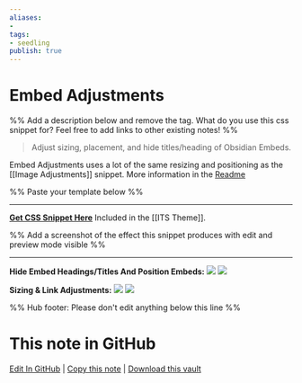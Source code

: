 ```yaml
---
aliases: 
- 
tags:
- seedling
publish: true
---
```


# Embed Adjustments

%% Add a description below and remove the tag. What do you use this css snippet for? Feel free to add links to other existing notes! %% 

> Adjust sizing, placement, and hide titles/heading of Obsidian Embeds.

Embed Adjustments uses a lot of the same resizing and positioning as the [[Image Adjustments]] snippet. More information in the [Readme](https://github.com/SlRvb/Obsidian--ITS-Theme#embed-adjustments)

%% Paste your template below %%

---
[**Get CSS Snippet Here**](https://github.com/SlRvb/Obsidian--ITS-Theme/blob/main/S%20-%20Embed%20Adjustments.css)
Included in the [[ITS Theme]].

%% Add a screenshot of the effect this snippet produces with edit and preview mode visible %%

---
**Hide Embed Headings/Titles And Position Embeds:**
[![](https://raw.githubusercontent.com/SlRvb/Obsidian--ITS-Theme/main/Images/Embed-Adjustments-Hide-Heading%26Title%2BPositioning-Dark.png)](https://raw.githubusercontent.com/SlRvb/Obsidian--ITS-Theme/main/Images/Embed-Adjustments-Hide-Heading%26Title%2BPositioning-Dark.png)
[![](https://raw.githubusercontent.com/SlRvb/Obsidian--ITS-Theme/main/Images/Embed-Adjustments-Hide-Heading%26Title%2BPositioning-Light.png)](https://raw.githubusercontent.com/SlRvb/Obsidian--ITS-Theme/main/Images/Embed-Adjustments-Hide-Heading%26Title%2BPositioning-Light.png)

**Sizing & Link Adjustments:**
[![](https://raw.githubusercontent.com/SlRvb/Obsidian--ITS-Theme/main/Images/Embed-Adjustments-Sizing%2BLink-Dark.png)](https://raw.githubusercontent.com/SlRvb/Obsidian--ITS-Theme/main/Images/Embed-Adjustments-Sizing%2BLink-Dark.png)
[![](https://raw.githubusercontent.com/SlRvb/Obsidian--ITS-Theme/main/Images/Embed-Adjustments-Sizing%2BLink-Light.png)](https://raw.githubusercontent.com/SlRvb/Obsidian--ITS-Theme/main/Images/Embed-Adjustments-Sizing%2BLink-Light.png)

%% Hub footer: Please don't edit anything below this line %%

# This note in GitHub

<span class="git-footer">[Edit In GitHub](https://github.dev/obsidian-community/obsidian-hub/blob/main/02%20-%20Community%20Expansions/02.05%20All%20Community%20Expansions/CSS%20Snippets/Embed%20Adjustments.md "git-hub-edit-note") | [Copy this note](https://raw.githubusercontent.com/obsidian-community/obsidian-hub/main/02%20-%20Community%20Expansions/02.05%20All%20Community%20Expansions/CSS%20Snippets/Embed%20Adjustments.md "git-hub-copy-note") | [Download this vault](https://github.com/obsidian-community/obsidian-hub/archive/refs/heads/main.zip "git-hub-download-vault") </span>
